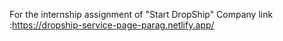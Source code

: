 For the  internship assignment of "Start DropShip" Company
link :https://dropship-service-page-parag.netlify.app/
